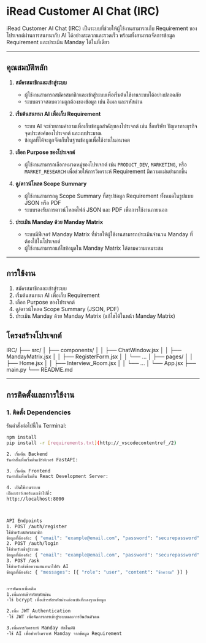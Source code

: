 # iRead Customer AI Chat (IRC)

iRead Customer AI Chat (IRC) เป็นระบบที่ช่วยให้ผู้ใช้งานสามารถเก็บ Requirement ของโปรเจกต์ผ่านการสนทนากับ AI ได้อย่างสะดวกและรวดเร็ว พร้อมทั้งสามารถจัดการข้อมูล Requirement และประเมิน Manday ได้ในที่เดียว

---

## คุณสมบัติหลัก

1. **สมัครสมาชิกและเข้าสู่ระบบ**  
   - ผู้ใช้งานสามารถสมัครสมาชิกและเข้าสู่ระบบเพื่อเริ่มต้นใช้งานระบบได้อย่างปลอดภัย
   - ระบบตรวจสอบความถูกต้องของข้อมูล เช่น อีเมล และรหัสผ่าน

2. **เริ่มต้นสนทนา AI เพื่อเก็บ Requirement**  
   - ระบบ AI จะช่วยถามคำถามเพื่อเก็บข้อมูลสำคัญของโปรเจกต์ เช่น ชื่อบริษัท ปัญหาทางธุรกิจ จุดประสงค์ของโปรเจกต์ และงบประมาณ
   - ข้อมูลที่ได้จะถูกจัดเก็บในฐานข้อมูลเพื่อใช้งานในอนาคต

3. **เลือก Purpose ของโปรเจกต์**  
   - ผู้ใช้งานสามารถเลือกหมวดหมู่ของโปรเจกต์ เช่น `PRODUCT_DEV`, `MARKETING`, หรือ `MARKET_RESEARCH` เพื่อช่วยให้การวิเคราะห์ Requirement มีความแม่นยำมากขึ้น

4. **ดู/ดาวน์โหลด Scope Summary**  
   - ผู้ใช้งานสามารถดู Scope Summary ที่สรุปข้อมูล Requirement ทั้งหมดในรูปแบบ JSON หรือ PDF
   - ระบบรองรับการดาวน์โหลดไฟล์ JSON และ PDF เพื่อการใช้งานภายนอก

5. **ประเมิน Manday ด้วย Manday Matrix**  
   - ระบบมีฟีเจอร์ Manday Matrix ที่ช่วยให้ผู้ใช้งานสามารถประเมินจำนวน Manday ที่ต้องใช้ในโปรเจกต์
   - ผู้ใช้งานสามารถแก้ไขข้อมูลใน Manday Matrix ได้ตามความเหมาะสม

---
## การใช้งาน

1. สมัครสมาชิกและเข้าสู่ระบบ
2. เริ่มต้นสนทนา AI เพื่อเก็บ Requirement
3. เลือก Purpose ของโปรเจกต์
4. ดู/ดาวน์โหลด Scope Summary (JSON, PDF)
5. ประเมิน Manday ด้วย Manday Matrix (แก้ไขได้ในหน้า Manday Matrix)

## โครงสร้างโปรเจกต์



IRC/
├── src/
│ ├── components/
│ │ ├── ChatWindow.jsx
│ │ ├── MandayMatrix.jsx
│ │ ├── RegisterForm.jsx
│ │ └── ...
│ ├── pages/
│ │ ├── Home.jsx
│ │ ├── Interview_Room.jsx
│ │ └── ...
│ └── App.jsx
├── main.py
└── README.md


---

## การติดตั้งและการใช้งาน

### 1. ติดตั้ง Dependencies
รันคำสั่งต่อไปนี้ใน Terminal:
```bash
npm install
pip install -r [requirements.txt](http://_vscodecontentref_/2)

2. เริ่มต้น Backend
รันคำสั่งเพื่อเริ่มต้นเซิร์ฟเวอร์ FastAPI:

3. เริ่มต้น Frontend
รันคำสั่งเพื่อเริ่มต้น React Development Server:

4. เปิดใช้งานระบบ
เปิดเบราว์เซอร์และเข้าไปที่:
http://localhost:8000



API Endpoints
1. POST /auth/register
ใช้สำหรับสมัครสมาชิก
ข้อมูลที่ต้องส่ง: { "email": "example@email.com", "password": "securepassword" }
2. POST /auth/login
ใช้สำหรับเข้าสู่ระบบ
ข้อมูลที่ต้องส่ง: { "email": "example@email.com", "password": "securepassword" }
3. POST /ask
ใช้สำหรับส่งข้อความสนทนาไปยัง AI
ข้อมูลที่ต้องส่ง: { "messages": [{ "role": "user", "content": "ข้อความ" }] }


การพัฒนาเพิ่มเติม
1.เพิ่มการเข้ารหัสรหัสผ่าน
-ใช้ bcrypt เพื่อเข้ารหัสรหัสผ่านก่อนบันทึกลงฐานข้อมูล

2.เพิ่ม JWT Authentication
-ใช้ JWT เพื่อจัดการการเข้าสู่ระบบและการยืนยันตัวตน

3.เพิ่มการวิเคราะห์ Manday อัตโนมัติ
-ใช้ AI เพื่อช่วยวิเคราะห์ Manday จากข้อมูล Requirement
